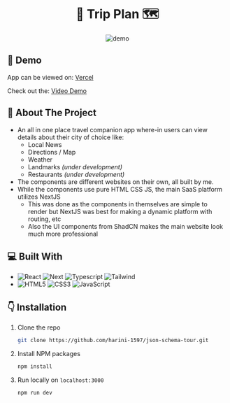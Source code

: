 <div align="center">
  <h1> 🛫 Trip Plan 🗺️ </h1>

![demo](https://github.com/harini-1597/trip-plan/assets/128628820/6e9849a9-2efe-48b9-ac44-309cfdbc41ab)

</div>
<!-- DEPLOYMENTS -->

## 🚀 Demo
App can be viewed on: [Vercel](https://trip-plan-main.vercel.app/)

Check out the: [Video Demo](https://drive.google.com/file/d/1w_rqjUq8YJjwBUus1tPQs1wDrEfgpE_t/view?usp=sharing)

<!-- ABOUT THE PROJECT -->
## 📌 About The Project
- An all in one place travel companion app where-in users can view details about their city of choice like:
  - Local News
  - Directions / Map
  - Weather
  - Landmarks _(under development)_
  - Restaurants _(under development)_
- The components are different websites on their own, all built by me.
- While the components use pure HTML CSS JS, the main SaaS platform utilizes NextJS
  - This was done as the components in themselves are simple to render but NextJS was best for making a dynamic platform with routing, etc
  - Also the UI components from ShadCN makes the main website look much more professional

## 💻 Built With

* ![React][React.js] ![Next][Next.js] ![Typescript][Typescript] ![Tailwind][Tailwind]
* ![HTML5](https://img.shields.io/badge/html5-%23E34F26.svg?style=for-the-badge&logo=html5&logoColor=white) ![CSS3](https://img.shields.io/badge/css3-%231572B6.svg?style=for-the-badge&logo=css3&logoColor=white) ![JavaScript](https://img.shields.io/badge/javascript-%23323330.svg?style=for-the-badge&logo=javascript&logoColor=%23F7DF1E)

  
<!-- GETTING STARTED -->
## 👇 Installation

1. Clone the repo
   ```sh
   git clone https://github.com/harini-1597/json-schema-tour.git
   ```
2. Install NPM packages
   ```sh
   npm install
   ```
3. Run locally on `localhost:3000`
   ```sh
   npm run dev
   ```

[Next.js]: https://img.shields.io/badge/next.js-000000?style=for-the-badge&logo=nextdotjs&logoColor=white
[Next-url]: https://nextjs.org/
[React.js]: https://img.shields.io/badge/React-20232A?style=for-the-badge&logo=react&logoColor=61DAFB
[React-url]: https://reactjs.org/
[Typescript]: https://img.shields.io/badge/TypeScript-007ACC?style=for-the-badge&logo=typescript&logoColor=white
[Typescript-url]: https://www.typescriptlang.org/docs/
[Tailwind]: https://img.shields.io/badge/Tailwind_CSS-38B2AC?style=for-the-badge&logo=tailwind-css&logoColor=white
[Tailwind-url]: https://v2.tailwindcss.com/docs
[Codemirror]: https://img.shields.io/badge/CodeMirror-D30707?style=for-the-badge&logo=CodeMirror&logoColor=white
[Codemirror-url]: https://svelte.dev/
[Netlify]: https://img.shields.io/badge/Netlify-00C7B7?style=for-the-badge&logo=netlify&logoColor=white
[Netlify-url]: https://app.netlify.com/
